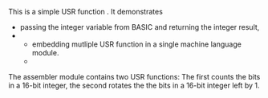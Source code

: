 This is a simple USR function .
It demonstrates <br>
* passing the integer variable from BASIC and returning the integer result,
* * embedding mutliple USR function in a single machine language module.
  * 

The assembler module contains two USR functions:
The first counts the bits in a 16-bit integer, the second rotates the the bits in a 16-bit integer left by 1. 
